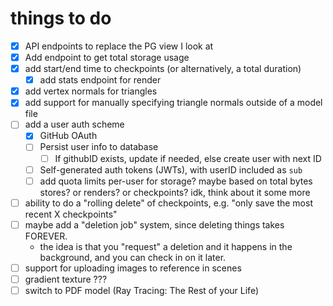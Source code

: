 # things to do

- [x] API endpoints to replace the PG view I look at
- [x] Add endpoint to get total storage usage
- [x] add start/end time to checkpoints (or alternatively, a total duration)
  - [x] add stats endpoint for render
- [x] add vertex normals for triangles
- [x] add support for manually specifying triangle normals outside of a model file
- [ ] add a user auth scheme
  - [x] GitHub OAuth
  - [ ] Persist user info to database
    - [ ] If githubID exists, update if needed, else create user with next ID
  - [ ] Self-generated auth tokens (JWTs), with userID included as `sub`
  - [ ] add quota limits per-user for storage? maybe based on total bytes stores? or renders? or checkpoints? idk, think about it some more
- [ ] ability to do a "rolling delete" of checkpoints, e.g. "only save the most recent X checkpoints"
- [ ] maybe add a "deletion job" system, since deleting things takes FOREVER.
  - the idea is that you "request" a deletion and it happens in the background, and you can check in on it later.
- [ ] support for uploading images to reference in scenes
- [ ] gradient texture ???
- [ ] switch to PDF model (Ray Tracing: The Rest of your Life)